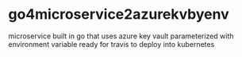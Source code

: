 # go4microservice2azurekvbyenv
microservice built in go that uses azure key vault parameterized with environment variable ready for travis to deploy into kubernetes
